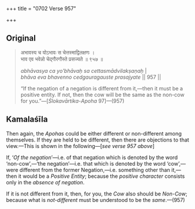 +++
title = "0702 Verse 957"

+++
## Original 
>
> अभावस्य च योऽभावः स चेत्तस्माद्विलक्षणः ।  
> भाव एव भवेन्नो चेद्गौरगौस्ते प्रसज्यते ॥ ९५७ ॥ 
>
> *abhāvasya ca yo'bhāvaḥ sa cettasmādvilakṣaṇaḥ* \|  
> *bhāva eva bhavenno cedgauragauste prasajyate* \|\| 957 \|\| 
>
> “If the negation of a negation is different from it,—then it must be a positive entity. If not, then the cow will be the same as the non-cow for you.”—[*Ślokavārtika*-*Apoha* 97]—(957)



## Kamalaśīla

Then again, the *Apohas* could be either different or non-different among themselves. If they are held to be different, then there are objections to that view.—This is shown in the following—[*see verse 957 above*]

If, ‘*Of the negation*’—i.e. of that negation which is denoted by the word ‘non-cow’,—‘the negation’—i.e. that which is denoted by the word ‘cow’,—were different from the former Negation,—i.e. something other than it,—then it would be a *Positive Entity*; because the *positive character* consists only in the *absence of negation*.

If it is not different from it, then, for you, the *Cow* also should be *Non-Cow*; because what is *not-different* must be understood to be the *same*.—(957)



